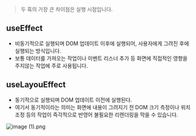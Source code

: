 > 두 훅의 가장 큰 차이점은 실행 시점입니다.

## useEffect

- 비동기적으로 실행되며 DOM 업데이트 이후에 실행되어, 사용자에게 그려진 후에 실행되는 방식입니다.
- 보통 데이터를 가져오는 작업이나 이벤트 리스너 추가 등 화면에 직접적인 영향을 주지않는 작업에 주로 사용됩니다.

## useLayouEffect

- 동기적으로 실행되며 DOM 업데이트 이전에 실행된다.
- 여기서 동기적이라는 의미는 화면에 내용이 그려지기 전 DOM 크기 측정이나 위치 조정 등의 작업이 즉각적으로 반영어 불필요한 리렌더링을 막을 수 있습니다.

![image (1).png](<attachment:b01bdb09-9d78-43e4-a941-550b25fd6581:image_(1).png>)
